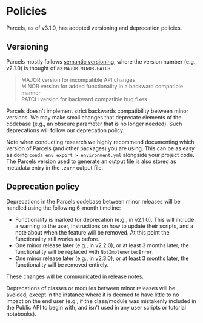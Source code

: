 # Policies

Parcels, as of v3.1.0, has adopted versioning and deprecation policies.

## Versioning

Parcels mostly follows [semantic versioning](https://semver.org/), where the version number (e.g., v2.1.0) is thought of as `MAJOR.MINOR.PATCH`.

> MAJOR version for incompatible API changes<br>
> MINOR version for added functionality in a backward compatible manner<br>
> PATCH version for backward compatible bug fixes<br>

Parcels doesn't implement strict backwards compatibility between minor versions. We may make small changes that deprecate elements of the codebase (e.g., an obscure parameter that is no longer needed). Such deprecations will follow our deprecation policy.

Note when conducting research we highly recommend documenting which version of Parcels (and other packages) you are using. This can be as easy as doing `conda env export > environment.yml` alongside your project code. The Parcels version used to generate an output file is also stored as metadata entry in the `.zarr` output file.

## Deprecation policy

Deprecations in the Parcels codebase between minor releases will be handled using the following 6-month timeline:

- Functionality is marked for deprecation (e.g., in v2.1.0). This will include a warning to the user, instructions on how to update their scripts, and a note about when the feature will be removed. At this point the functionality still works as before.
- One minor release later (e.g., in v2.2.0), or at least 3 months later, the functionality will be replaced with `NotImplementedError`.
- One minor release later (e.g., in v2.3.0), or at least 3 months later, the functionality will be removed entirely.

These changes will be communicated in release notes.

Deprecations of classes or modules between minor releases will be avoided, except in the instance where it is deemed to have little to no impact on the end user (e.g., if the class/module was mistakenly included in the Public API to begin with, and isn't used in any user scripts or tutorial notebooks).
